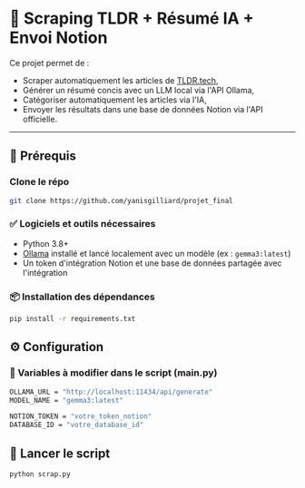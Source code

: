 # 🤖 Scraping TLDR + Résumé IA + Envoi Notion

Ce projet permet de :
- Scraper automatiquement les articles de [TLDR.tech](https://tldr.tech),
- Générer un résumé concis avec un LLM local via l'API Ollama,
- Catégoriser automatiquement les articles via l'IA,
- Envoyer les résultats dans une base de données Notion via l'API officielle.

---

## 🔧 Prérequis

### Clone le répo
```bash
git clone https://github.com/yanisgilliard/projet_final
```

### ✅ Logiciels et outils nécessaires

- Python 3.8+
- [Ollama](https://ollama.com) installé et lancé localement avec un modèle (ex : `gemma3:latest`)
- Un token d'intégration Notion et une base de données partagée avec l'intégration

### 📦 Installation des dépendances

```bash
pip install -r requirements.txt
```

## ⚙️ Configuration
### 🔑 Variables à modifier dans le script (main.py)
```bash
OLLAMA_URL = "http://localhost:11434/api/generate"
MODEL_NAME = "gemma3:latest"

NOTION_TOKEN = "votre_token_notion"
DATABASE_ID = "votre_database_id"
```

## 🚀 Lancer le script
```bash
python scrap.py
```